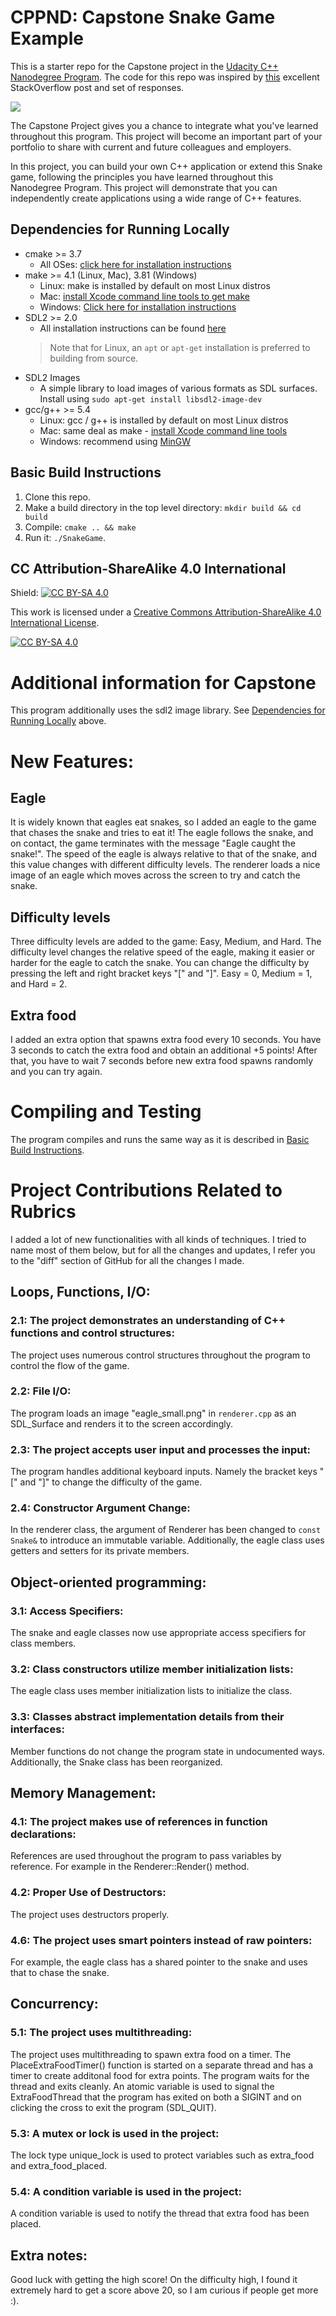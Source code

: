 # CPPND: Capstone Snake Game Example

This is a starter repo for the Capstone project in the [Udacity C++ Nanodegree Program](https://www.udacity.com/course/c-plus-plus-nanodegree--nd213). The code for this repo was inspired by [this](https://codereview.stackexchange.com/questions/212296/snake-game-in-c-with-sdl) excellent StackOverflow post and set of responses.

<img src="snake_game.gif"/>

The Capstone Project gives you a chance to integrate what you've learned throughout this program. This project will become an important part of your portfolio to share with current and future colleagues and employers.

In this project, you can build your own C++ application or extend this Snake game, following the principles you have learned throughout this Nanodegree Program. This project will demonstrate that you can independently create applications using a wide range of C++ features.

## Dependencies for Running Locally
* cmake >= 3.7
  * All OSes: [click here for installation instructions](https://cmake.org/install/)
* make >= 4.1 (Linux, Mac), 3.81 (Windows)
  * Linux: make is installed by default on most Linux distros
  * Mac: [install Xcode command line tools to get make](https://developer.apple.com/xcode/features/)
  * Windows: [Click here for installation instructions](http://gnuwin32.sourceforge.net/packages/make.htm)
* SDL2 >= 2.0
  * All installation instructions can be found [here](https://wiki.libsdl.org/Installation)
  >Note that for Linux, an `apt` or `apt-get` installation is preferred to building from source.
* SDL2 Images
  * A simple library to load images of various formats as SDL surfaces. Install using `sudo apt-get install libsdl2-image-dev`
* gcc/g++ >= 5.4
  * Linux: gcc / g++ is installed by default on most Linux distros
  * Mac: same deal as make - [install Xcode command line tools](https://developer.apple.com/xcode/features/)
  * Windows: recommend using [MinGW](http://www.mingw.org/)

## Basic Build Instructions

1. Clone this repo.
2. Make a build directory in the top level directory: `mkdir build && cd build`
3. Compile: `cmake .. && make`
4. Run it: `./SnakeGame`.


## CC Attribution-ShareAlike 4.0 International


Shield: [![CC BY-SA 4.0][cc-by-sa-shield]][cc-by-sa]

This work is licensed under a
[Creative Commons Attribution-ShareAlike 4.0 International License][cc-by-sa].

[![CC BY-SA 4.0][cc-by-sa-image]][cc-by-sa]

[cc-by-sa]: http://creativecommons.org/licenses/by-sa/4.0/
[cc-by-sa-image]: https://licensebuttons.net/l/by-sa/4.0/88x31.png
[cc-by-sa-shield]: https://img.shields.io/badge/License-CC%20BY--SA%204.0-lightgrey.svg

# Additional information for Capstone

This program additionally uses the sdl2 image library. See [Dependencies for Running Locally](#dependencies-for-running-locally) above.

# New Features:

## Eagle
It is widely known that eagles eat snakes, so I added an eagle to the game that chases the snake and tries to eat it! The eagle follows the snake, and on contact, the game terminates with the message "Eagle caught the snake!". The speed of the eagle is always relative to that of the snake, and this value changes with different difficulty levels. The renderer loads a nice image of an eagle which moves across the screen to try and catch the snake.

## Difficulty levels
Three difficulty levels are added to the game: Easy, Medium, and Hard. The difficulty level changes the relative speed of the eagle, making it easier or harder for the eagle to catch the snake. You can change the difficulty by pressing the left and right bracket keys "[" and "]". Easy = 0, Medium = 1, and Hard = 2.

## Extra food
I added an extra option that spawns extra food every 10 seconds. You have 3 seconds to catch the extra food and obtain an additional +5 points! After that, you have to wait 7 seconds before new extra food spawns randomly and you can try again.

# Compiling and Testing
The program compiles and runs the same way as it is described in [Basic Build Instructions](#basic-build-instructions).

# Project Contributions Related to Rubrics
I added a lot of new functionalities with all kinds of techniques. I tried to name most of them below, but for all the changes and updates, I refer you to the "diff" section of GitHub for all the changes I made.
## Loops, Functions, I/O:
### 2.1: The project demonstrates an understanding of C++ functions and control structures:
The project uses numerous control structures throughout the program to control the flow of the game.
### 2.2: File I/O:
The program loads an image "eagle_small.png" in `renderer.cpp` as an SDL_Surface and renders it to the screen accordingly.

### 2.3: The project accepts user input and processes the input:
The program handles additional keyboard inputs. Namely the bracket keys "[" and "]" to change the difficulty of the game.

### 2.4: Constructor Argument Change:
In the renderer class, the argument of Renderer has been changed to `const Snake&` to introduce an immutable variable. Additionally, the eagle class uses getters and setters for its private members.

## Object-oriented programming:
### 3.1: Access Specifiers:
The snake and eagle classes now use appropriate access specifiers for class members.

### 3.2: Class constructors utilize member initialization lists:
The eagle class uses member initialization lists to initialize the class.

### 3.3: Classes abstract implementation details from their interfaces:
Member functions do not change the program state in undocumented ways. Additionally, the Snake class has been reorganized.

## Memory Management:
### 4.1: The project makes use of references in function declarations:
References are used throughout the program to pass variables by reference. For example in the Renderer::Render() method.

### 4.2: Proper Use of Destructors:
The project uses destructors properly.

### 4.6: The project uses smart pointers instead of raw pointers:
For example, the eagle class has a shared pointer to the snake and uses that to chase the snake.

## Concurrency:

### 5.1: The project uses multithreading:
The project uses multithreading to spawn extra food on a timer. The PlaceExtraFoodTimer() function is started on a separate thread and has a timer to create additonal food for extra points. The program waits for the thread and exits cleanly. An atomic<bool> variable is used to signal the ExtraFoodThread that the program has exited on both a SIGINT and on clicking the cross to exit the program (SDL_QUIT).

### 5.3: A mutex or lock is used in the project:
The lock type unique_lock is used to protect variables such as extra_food and extra_food_placed.


### 5.4: A condition variable is used in the project:
A condition variable is used to notify the thread that extra food has been placed.

## Extra notes:
Good luck with getting the high score! On the difficulty high, I found it extremely hard to get a score above 20, so I am curious if people get more :).

